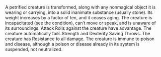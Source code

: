 A petrified creature is transformed, along with any nonmagical object it is wearing or carrying, into a solid inanimate substance (usually stone). Its weight increases by a factor of ten, and it ceases aging.
The creature is incapacitated (see the condition), can’t move or speak, and is unaware of its surroundings.
Attack Rolls against the creature have advantage.
The creature automatically fails Strength and Dexterity Saving Throws.
The creature has Resistance to all damage.
The creature is immune to poison and disease, although a poison or disease already in its system is suspended, not neutralized.